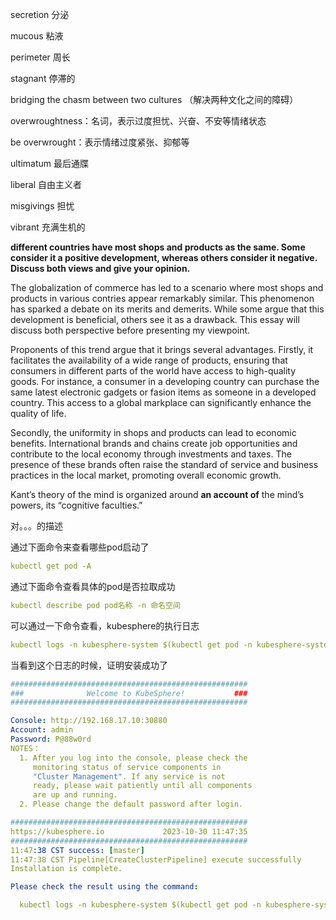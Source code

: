 secretion  分泌

mucous 粘液

perimeter 周长

stagnant 停滞的

bridging the chasm between two cultures （解决两种文化之间的障碍）

overwroughtness：名词，表示过度担忧、兴奋、不安等情绪状态

be overwrought：表示情绪过度紧张、抑郁等

ultimatum 最后通牒

liberal 自由主义者

misgivings 担忧 

vibrant 充满生机的



**different countries have most shops and products as the same. Some consider it a positive development, whereas others consider it negative. Discuss both views and give your opinion.**

The globalization of commerce has led to a scenario where most shops and products in various contries appear remarkably similar. This phenomenon has sparked a debate on its merits and demerits. While some argue that this development is beneficial, others see it as a drawback. This essay will discuss both perspective before presenting my viewpoint.



Proponents of this trend argue that it brings several advantages. Firstly, it facilitates the availability of a wide range of products, ensuring that consumers in different parts of the world have access to high-quality goods. For instance, a consumer in a developing country can purchase the same latest electronic gadgets or fasion items as someone in a developed country. This access to a global markplace can significantly enhance the quality of life.



Secondly, the uniformity in shops and products can lead to economic benefits. International brands and chains create job opportunities and contribute to the local economy through investments and taxes. The presence of these brands often raise the standard of service and business practices in the local market, promoting overall economic growth.





Kant’s theory of the mind is organized around **an account of** the mind’s powers, its “cognitive faculties.”

对。。。的描述



通过下面命令来查看哪些pod启动了

```YAML
kubectl get pod -A
```



通过下面命令查看具体的pod是否拉取成功

```YAML
kubectl describe pod pod名称 -n 命名空间
```



可以通过一下命令查看，kubesphere的执行日志

```YAML
kubectl logs -n kubesphere-system $(kubectl get pod -n kubesphere-system -l 'app in (ks-install, ks-installer)' -o jsonpath='{.items[0].metadata.name}') -f

```



当看到这个日志的时候，证明安装成功了

```YAML
#####################################################
###              Welcome to KubeSphere!           ###
#####################################################

Console: http://192.168.17.10:30880
Account: admin
Password: P@88w0rd
NOTES：
  1. After you log into the console, please check the
     monitoring status of service components in
     "Cluster Management". If any service is not
     ready, please wait patiently until all components 
     are up and running.
  2. Please change the default password after login.

#####################################################
https://kubesphere.io             2023-10-30 11:47:35
#####################################################
11:47:38 CST success: [master]
11:47:38 CST Pipeline[CreateClusterPipeline] execute successfully
Installation is complete.

Please check the result using the command:

  kubectl logs -n kubesphere-system $(kubectl get pod -n kubesphere-system -l 'app in (ks-install, ks-installer)' -o jsonpath='{.items[0].metadata.name}') -f

```